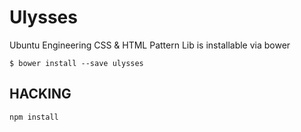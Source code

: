 Ulysses
=======

Ubuntu Engineering CSS & HTML Pattern Lib is installable via bower

``
$ bower install --save ulysses
``


HACKING
-------

``
npm install
``
